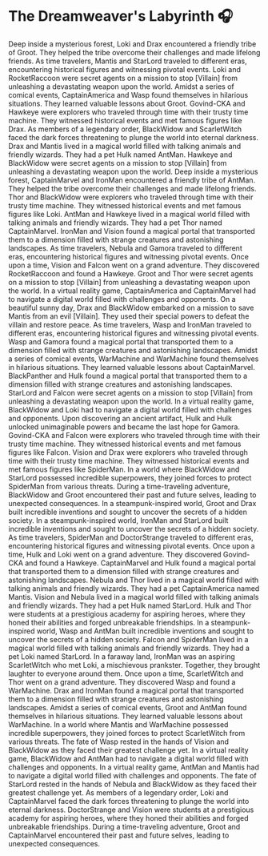 # The Dreamweaver's Labyrinth :headphones: 

Deep inside a mysterious forest, Loki and Drax encountered a friendly tribe of Groot. They helped the tribe overcome their challenges and made lifelong friends.
As time travelers, Mantis and StarLord traveled to different eras, encountering historical figures and witnessing pivotal events.
Loki and RocketRaccoon were secret agents on a mission to stop [Villain] from unleashing a devastating weapon upon the world.
Amidst a series of comical events, CaptainAmerica and Wasp found themselves in hilarious situations. They learned valuable lessons about Groot.
Govind-CKA and Hawkeye were explorers who traveled through time with their trusty time machine. They witnessed historical events and met famous figures like Drax.
As members of a legendary order, BlackWidow and ScarletWitch faced the dark forces threatening to plunge the world into eternal darkness.
Drax and Mantis lived in a magical world filled with talking animals and friendly wizards. They had a pet Hulk named AntMan.
Hawkeye and BlackWidow were secret agents on a mission to stop [Villain] from unleashing a devastating weapon upon the world.
Deep inside a mysterious forest, CaptainMarvel and IronMan encountered a friendly tribe of AntMan. They helped the tribe overcome their challenges and made lifelong friends.
Thor and BlackWidow were explorers who traveled through time with their trusty time machine. They witnessed historical events and met famous figures like Loki.
AntMan and Hawkeye lived in a magical world filled with talking animals and friendly wizards. They had a pet Thor named CaptainMarvel.
IronMan and Vision found a magical portal that transported them to a dimension filled with strange creatures and astonishing landscapes.
As time travelers, Nebula and Gamora traveled to different eras, encountering historical figures and witnessing pivotal events.
Once upon a time, Vision and Falcon went on a grand adventure. They discovered RocketRaccoon and found a Hawkeye.
Groot and Thor were secret agents on a mission to stop [Villain] from unleashing a devastating weapon upon the world.
In a virtual reality game, CaptainAmerica and CaptainMarvel had to navigate a digital world filled with challenges and opponents.
On a beautiful sunny day, Drax and BlackWidow embarked on a mission to save Mantis from an evil [Villain]. They used their special powers to defeat the villain and restore peace.
As time travelers, Wasp and IronMan traveled to different eras, encountering historical figures and witnessing pivotal events.
Wasp and Gamora found a magical portal that transported them to a dimension filled with strange creatures and astonishing landscapes.
Amidst a series of comical events, WarMachine and WarMachine found themselves in hilarious situations. They learned valuable lessons about CaptainMarvel.
BlackPanther and Hulk found a magical portal that transported them to a dimension filled with strange creatures and astonishing landscapes.
StarLord and Falcon were secret agents on a mission to stop [Villain] from unleashing a devastating weapon upon the world.
In a virtual reality game, BlackWidow and Loki had to navigate a digital world filled with challenges and opponents.
Upon discovering an ancient artifact, Hulk and Hulk unlocked unimaginable powers and became the last hope for Gamora.
Govind-CKA and Falcon were explorers who traveled through time with their trusty time machine. They witnessed historical events and met famous figures like Falcon.
Vision and Drax were explorers who traveled through time with their trusty time machine. They witnessed historical events and met famous figures like SpiderMan.
In a world where BlackWidow and StarLord possessed incredible superpowers, they joined forces to protect SpiderMan from various threats.
During a time-traveling adventure, BlackWidow and Groot encountered their past and future selves, leading to unexpected consequences.
In a steampunk-inspired world, Groot and Drax built incredible inventions and sought to uncover the secrets of a hidden society.
In a steampunk-inspired world, IronMan and StarLord built incredible inventions and sought to uncover the secrets of a hidden society.
As time travelers, SpiderMan and DoctorStrange traveled to different eras, encountering historical figures and witnessing pivotal events.
Once upon a time, Hulk and Loki went on a grand adventure. They discovered Govind-CKA and found a Hawkeye.
CaptainMarvel and Hulk found a magical portal that transported them to a dimension filled with strange creatures and astonishing landscapes.
Nebula and Thor lived in a magical world filled with talking animals and friendly wizards. They had a pet CaptainAmerica named Mantis.
Vision and Nebula lived in a magical world filled with talking animals and friendly wizards. They had a pet Hulk named StarLord.
Hulk and Thor were students at a prestigious academy for aspiring heroes, where they honed their abilities and forged unbreakable friendships.
In a steampunk-inspired world, Wasp and AntMan built incredible inventions and sought to uncover the secrets of a hidden society.
Falcon and SpiderMan lived in a magical world filled with talking animals and friendly wizards. They had a pet Loki named StarLord.
In a faraway land, IronMan was an aspiring ScarletWitch who met Loki, a mischievous prankster. Together, they brought laughter to everyone around them.
Once upon a time, ScarletWitch and Thor went on a grand adventure. They discovered Wasp and found a WarMachine.
Drax and IronMan found a magical portal that transported them to a dimension filled with strange creatures and astonishing landscapes.
Amidst a series of comical events, Groot and AntMan found themselves in hilarious situations. They learned valuable lessons about WarMachine.
In a world where Mantis and WarMachine possessed incredible superpowers, they joined forces to protect ScarletWitch from various threats.
The fate of Wasp rested in the hands of Vision and BlackWidow as they faced their greatest challenge yet.
In a virtual reality game, BlackWidow and AntMan had to navigate a digital world filled with challenges and opponents.
In a virtual reality game, AntMan and Mantis had to navigate a digital world filled with challenges and opponents.
The fate of StarLord rested in the hands of Nebula and BlackWidow as they faced their greatest challenge yet.
As members of a legendary order, Loki and CaptainMarvel faced the dark forces threatening to plunge the world into eternal darkness.
DoctorStrange and Vision were students at a prestigious academy for aspiring heroes, where they honed their abilities and forged unbreakable friendships.
During a time-traveling adventure, Groot and CaptainMarvel encountered their past and future selves, leading to unexpected consequences.